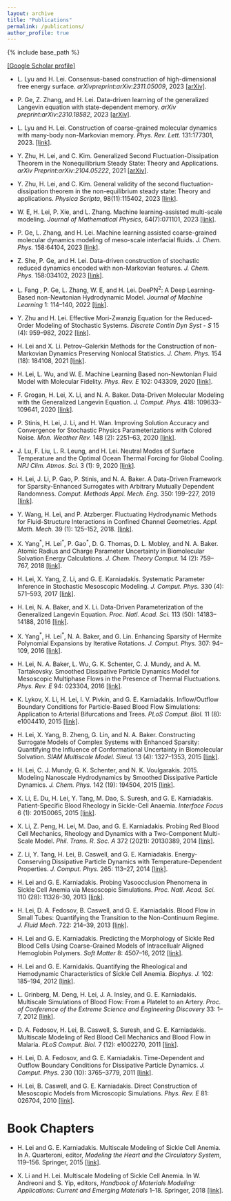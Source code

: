 ```yaml
---
layout: archive
title: "Publications"
permalink: /publications/
author_profile: true
---
```


{% include base_path %}

[[Google Scholar profile]](https://scholar.google.com/citations?user=7OlLjl0AAAAJ&hl=en)


* L. Lyu and H. Lei. Consensus-based construction of high-dimensional free energy surface. *arXivpreprint:arXiv:2311.05009*, 2023 [[arXiv]](https://arxiv.org/abs/2311.05009).


* P. Ge, Z. Zhang, and H. Lei. Data-driven learning of the generalized Langevin equation with state-dependent memory. *arXiv preprint:arXiv:2310.18582*, 2023  [[arXiv]](https://arxiv.org/abs/2310.18582).


* L. Lyu and H. Lei. Construction of coarse-grained molecular dynamics with many-body non-Markovian memory. *Phys. Rev. Lett.* 131:177301, 2023. [[link]](https://doi.org/10.1103/PhysRevLett.131.177301).



* Y. Zhu, H. Lei, and C. Kim.  Generalized Second Fluctuation-Dissipation Theorem in the Nonequilibrium Steady State: Theory and Applications. *arXiv Preprint:arXiv:2104.05222*, 2021 [[arXiv]](https://arxiv.org/abs/2104.05222).


* Y. Zhu, H. Lei, and C. Kim. General validity of the second fluctuation-dissipation theorem in the non-equilibrium steady state: Theory and applications. *Physica Scripta*, 98(11):115402, 2023 [[link]](https://doi.org/10.1088/1402-4896/acfce5).


* W. E, H. Lei, P. Xie, and L. Zhang. Machine learning-assisted multi-scale modeling. *Journal of Mathematical Physics*, 64(7):071101, 2023 [[link]](https://doi.org/10.1063/5.0149861).


* P. Ge, L. Zhang, and H. Lei. Machine learning assisted coarse-grained molecular dynamics modeling of meso-scale interfacial fluids. *J. Chem. Phys.* 158:64104, 2023 [[link]](https://doi.org/10.1063/5.0131567).


* Z. She, P. Ge, and H. Lei. Data-driven construction of stochastic reduced dynamics encoded with non-Markovian features. *J. Chem. Phys.* 158:034102, 2023 [[link]](https://doi.org/10.1063/5.0130033).


* L. Fang , P. Ge, L. Zhang, W. E, and H. Lei.  DeePN<sup>2</sup>: A
Deep Learning-Based non-Newtonian Hydrodynamic Model. *Journal of 
Machine Learning* 1: 114–140, 2022 [[link]](https://doi.org/10.4208/jml.220115).


* Y. Zhu and H. Lei. Effective Mori-Zwanzig Equation for the
Reduced-Order Modeling of Stochastic Systems. *Discrete Contin Dyn Syst - S* 15 (4): 959–982, 2022 [[link]](https://doi.org/10.3934/dcdss.2021096).



* H. Lei and X. Li.  Petrov–Galerkin Methods for the Construction
of non-Markovian Dynamics Preserving Nonlocal Statistics. *J. Chem. Phys.* 154 (18): 184108, 2021 [[link]](https://doi.org/10.1063/5.0042679).


* H. Lei, L. Wu, and W. E. Machine Learning Based non-Newtonian
Fluid Model with Molecular Fidelity. *Phys. Rev. E* 102: 043309, 2020
[[link]](https://doi.org/10.1103/PhysRevE.102.043309).


* F. Grogan, H. Lei, X. Li, and N. A. Baker.  Data-Driven Molecular
Modeling with the Generalized Langevin Equation. *J. Comput. Phys.*
418: 109633–109641, 2020 [[link]](https://doi.org/10.1016/j.jcp.2020.109633).

* P. Stinis, H. Lei, J. Li, and H. Wan. Improving Solution
Accuracy and Convergence for Stochastic Physics Parameterizations with
Colored Noise. *Mon. Weather Rev.* 148 (2): 2251–63, 2020
[[link]](https://doi.org/10.1175/MWR-D-19-0178.1).

* J. Lu, F. Liu, L. R. Leung, and H. Lei. Neutral Modes of Surface
Temperature and the Optimal Ocean Thermal Forcing for Global Cooling.
*NPJ Clim. Atmos. Sci.* 3 (1): 9, 2020
[[link]](https://doi.org/10.1038/s41612-020-0112-6).


* H. Lei, J. Li, P. Gao, P. Stinis, and N. A. Baker. A Data-Driven
Framework for Sparsity-Enhanced Surrogates with Arbitrary Mutually
Dependent Randomness. *Comput. Methods Appl. Mech. Eng.* 350: 199–227, 2019
[[link]](https://doi.org/https://doi.org/10.1016/j.cma.2019.03.014).


* Y. Wang, H. Lei, and P. Atzberger. Fluctuating Hydrodynamic
Methods for Fluid-Structure Interactions in Confined Channel
Geometries. *Appl. Math. Mech.* 39 (1): 125–152, 2018.
[[link]](https://doi.org/https://doi.org/10.1007/s10483-018-2253-8).


* X. Yang<sup>\*</sup>, H. Lei<sup>\*</sup>, P. Gao<sup>\*</sup>, D. G.
Thomas, D. L. Mobley, and N. A. Baker. Atomic Radius and Charge
Parameter Uncertainty in Biomolecular Solvation Energy Calculations.
*J. Chem. Theory Comput.* 14 (2): 759–767, 2018
[[link]](https://doi.org/10.1021/acs.jctc.7b00905).


* H. Lei, X. Yang, Z. Li, and G. E. Karniadakis. Systematic
Parameter Inference in Stochastic Mesoscopic Modeling. *J. Comput.
Phys.* 330 (4): 571–593, 2017 [[link]](https://doi.org/10.1016/j.jcp.2016.10.029).


* H. Lei, N. A. Baker, and X. Li.  Data-Driven Parameterization of
the Generalized Langevin Equation. *Proc. Natl. Acad. Sci.* 113 (50):
14183–14188, 2016 [[link]](https://doi.org/10.1073/pnas.1609587113).


* X. Yang<sup>\*</sup>, H. Lei<sup>\*</sup>, N. A. Baker, and G. Lin.
 Enhancing Sparsity of Hermite Polynomial Expansions by Iterative
Rotations. *J. Comput. Phys.* 307: 94–109, 2016 [[link]](https://doi.org/10.1016/j.jcp.2015.11.038).


* H. Lei, N. A. Baker, L. Wu, G. K. Schenter, C. J. Mundy, and A. M.
Tartakovsky.  Smoothed Dissipative Particle Dynamics Model for
Mesoscopic Multiphase Flows in the Presence of Thermal Fluctuations.
*Phys. Rev. E* 94: 023304, 2016 [[link]](https://doi.org/10.1103/PhysRevE.94.023304).


* K. Lykov, X. Li, H. Lei, I. V. Pivkin, and G. E. Karniadakis. 
Inflow/Outflow Boundary Conditions for Particle-Based Blood Flow
Simulations: Application to Arterial Bifurcations and Trees. *PLoS
Comput. Biol.* 11 (8): e1004410, 2015 [[link]](https://doi.org/10.1371/journal.pcbi.1004410).

* H. Lei, X. Yang, B. Zheng, G. Lin, and N. A. Baker. Constructing
Surrogate Models of Complex Systems with Enhanced Sparsity: Quantifying
the Influence of Conformational Uncertainty in Biomolecular Solvation.
*SIAM Multiscale Model. Simul.* 13 (4): 1327–1353, 2015 [[link]](https://doi.org/10.1137/140981587).

* H. Lei, C. J. Mundy, G. K. Schenter, and N. K. Voulgarakis. 2015.
Modeling Nanoscale Hydrodynamics by Smoothed Dissipative Particle
Dynamics. *J. Chem. Phys.* 142 (19): 194504, 2015 [[link]](https://doi.org/10.1063/1.4921222).


* X. Li, E. Du, H. Lei, Y. Tang, M. Dao, S. Suresh, and G. E.
Karniadakis. Patient-Specific Blood Rheology in Sickle-Cell
Anaemia. *Interface Focus* 6 (1): 20150065, 2015
[[link]](https://doi.org/10.1098/rsfs.2015.0065).


* X. Li, Z. Peng, H. Lei, M. Dao, and G. E. Karniadakis.  Probing
Red Blood Cell Mechanics, Rheology and Dynamics with a Two-Component
Multi-Scale Model. *Phil. Trans. R. Soc. A* 372 (2021): 20130389,  2014
[[link]](https://doi.org/10.1098/rsta.2013.0389).


* Z. Li, Y. Tang, H. Lei, B. Caswell, and G. E. Karniadakis.
Energy-Conserving Dissipative Particle Dynamics with
Temperature-Dependent Properties. *J. Comput. Phys.* 265: 113–27, 2014
[[link]](https://doi.org/10.1016/j.jcp.2014.02.003).


* H. Lei and G. E. Karniadakis. Probing Vasoocclusion Phenomena in Sickle Cell Anemia via
Mesoscopic Simulations. *Proc. Natl. Acad. Sci.* 110 (28): 11326–30, 2013 
[[link]](https://doi.org/10.1073/pnas.1221297110).


* H. Lei, D. A. Fedosov, B. Caswell, and G. E. Karniadakis. Blood
Flow in Small Tubes: Quantifying the Transition to the Non-Continuum
Regime. *J. Fluid Mech.* 722: 214–39, 2013
[[link]](https://doi.org/10.1017/jfm.2013.91).

* H. Lei and G. E. Karniadakis. Predicting the Morphology of
Sickle Red Blood Cells Using Coarse-Grained Models of Intracellualr
Aligned Hemoglobin Polymers. *Soft Matter* 8: 4507–16, 2012
[[link]](https://doi.org/10.1039/C2SM07294G).

* H. Lei and G. E. Karnidakis.  Quantifying the Rheological and
Hemodynamic Characteristics of Sickle Cell Anemia. *Biophys. J.* 102:
185–194, 2012 [[link]](https://doi.org/10.1016/j.bpj.2011.12.006).

* L. Grinberg, M. Deng, H. Lei, J. A. Insley, and G. E. Karniadakis.
Multiscale Simulations of Blood Flow: From a Platelet to an
Artery. *Proc. of Conference of the Extreme Science and Engineering
Discovery* 33: 1–7, 2012 [[link]](https://doi.org/10.1145/2335755.2335829).

* D. A. Fedosov, H. Lei, B. Caswell, S. Suresh, and G. E. Karniadakis.
Multiscale Modeling of Red Blood Cell Mechanics and Blood Flow in
Malaria. *PLoS Comput. Biol.* 7 (12): e1002270, 2011 [[link]](https://doi.org/10.1371/journal.pcbi.1002270).


* H. Lei, D. A. Fedosov, and G. E. Karniadakis. Time-Dependent and
Outflow Boundary Conditions for Dissipative Particle Dynamics. *J.
Comput. Phys.* 230 (10): 3765–3779, 2011
[[link]](https://doi.org/https://doi.org/10.1016/j.jcp.2011.02.003).


* H. Lei, B. Caswell, and G. E. Karniadakis. Direct Construction
of Mesoscopic Models from Microscopic Simulations. *Phys. Rev. E* 81:
026704, 2010 [[link]](https://doi.org/10.1103/PhysRevE.81.026704).

Book Chapters
===
* H. Lei and G. E. Karniadakis. Multiscale Modeling of Sickle
Cell Anemia. In  A. Quarteroni, editor, *Modeling the Heart and the Circulatory System*,
119–156. Springer, 2015 [[link]](https://doi.org/10.1007/978-3-319-05230-4_5).

* X. Li and H. Lei. Multiscale Modeling of Sickle
Cell Anemia. In W. Andreoni and S. Yip, editors, *Handbook of Materials
Modeling: Applications: Current and Emerging Materials* 1–18. Springer, 2018
[[link]](https://doi.org/10.1007/978-3-319-50257-1_67-1).

